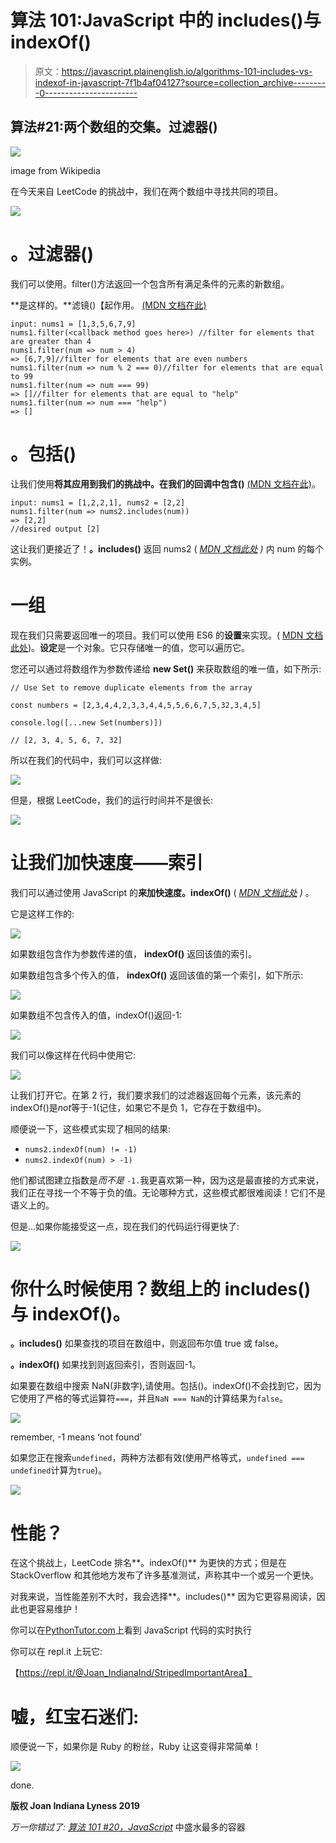 # 算法 101:JavaScript 中的 includes()与 indexOf()

> 原文：<https://javascript.plainenglish.io/algorithms-101-includes-vs-indexof-in-javascript-7f1b4af04127?source=collection_archive---------0----------------------->

## 算法#21:两个数组的交集。过滤器()

![](img/f60cf380e64fdf48fb506223f54ea299.png)

image from Wikipedia

在今天来自 LeetCode 的挑战中，我们在两个数组中寻找共同的项目。

![](img/77061b6f4adb2ddef5298c88010477cc.png)

# 。过滤器()

我们可以使用。filter()方法返回一个包含所有满足条件的元素的新数组。

**是这样的。**滤镜()【起作用。 [(MDN 文档在此)](https://developer.mozilla.org/en-US/docs/Web/JavaScript/Reference/Global_Objects/Array/filter)

```
input: nums1 = [1,3,5,6,7,9]
nums1.filter(<callback method goes here>) //filter for elements that are greater than 4
nums1.filter(num => num > 4)
=> [6,7,9]//filter for elements that are even numbers
nums1.filter(num => num % 2 === 0)//filter for elements that are equal to 99
nums1.filter(num => num === 99)
=> []//filter for elements that are equal to "help"
nums1.filter(num => num === "help")
=> []
```

# 。包括()

让我们使用**将其应用到我们的挑战中。在我们的回调中包含()** [(MDN 文档在此)](https://developer.mozilla.org/en-US/docs/Web/JavaScript/Reference/Global_Objects/Array/includes)。

```
input: nums1 = [1,2,2,1], nums2 = [2,2]
nums1.filter(num => nums2.includes(num))
=> [2,2]
//desired output [2]
```

这让我们更接近了！**。includes()** 返回 nums2 ( [*MDN 文档此处*](https://developer.mozilla.org/en-US/docs/Web/JavaScript/Reference/Global_Objects/Array/includes) *)* 内 num 的每个实例。

# 一组

现在我们只需要返回唯一的项目。我们可以使用 ES6 的**设置**来实现。( [MDN 文档此处](https://developer.mozilla.org/en-US/docs/Web/JavaScript/Reference/Global_Objects/Set))。**设定**是一个对象。它只存储唯一的值，您可以遍历它。

您还可以通过将数组作为参数传递给 **new Set()** 来获取数组的唯一值，如下所示:

```
// Use Set to remove duplicate elements from the array 

const numbers = [2,3,4,4,2,3,3,4,4,5,5,6,6,7,5,32,3,4,5]

console.log([...new Set(numbers)]) 

// [2, 3, 4, 5, 6, 7, 32]
```

所以在我们的代码中，我们可以这样做:

![](img/cdec10e5d4e91c906d89b351f3df2556.png)

但是，根据 LeetCode，我们的运行时间并不是很长:

![](img/f70c1897c17fde5d82abf9ed5e33db6f.png)

# 让我们加快速度——索引

我们可以通过使用 JavaScript 的**来加快速度。indexOf()** ( [*MDN 文档此处*](https://developer.mozilla.org/en-US/docs/Web/JavaScript/Reference/Global_Objects/Array/indexOf) *)* 。

它是这样工作的:

![](img/7aee6fce8195fd5892481c968a6cf259.png)

如果数组包含作为参数传递的值， **indexOf()** 返回该值的索引。

如果数组包含多个传入的值， **indexOf()** 返回该值的第一个索引，如下所示:

![](img/39f6d412c8d0610a123306c0641eb884.png)

如果数组不包含传入的值，indexOf()返回-1:

![](img/2974858b01f5ade40dee115a292335dc.png)

我们可以像这样在代码中使用它:

![](img/0001b253e8f36661b0dc6f5dafab13ce.png)

让我们打开它。在第 2 行，我们要求我们的过滤器返回每个元素，该元素的 indexOf()是*not*等于-1(记住，如果它不是负 1，它存在于数组中)。

顺便说一下，这些模式实现了相同的结果:

*   `nums2.indexOf(num) != -1)`
*   `nums2.indexOf(num) > -1)`

他们都试图建立指数是*而不是* `-1.`我更喜欢第一种，因为这是最直接的方式来说，我们正在寻找一个不等于负的值。无论哪种方式，这些模式都很难阅读！它们不是语义上的。

但是…如果你能接受这一点，现在我们的代码运行得更快了:

![](img/3b6dcad2f4237900a770ec48c4150e91.png)

# 你什么时候使用？数组上的 includes()与 indexOf()。

**。includes()** 如果查找的项目在数组中，则返回布尔值 true 或 false。

**。indexOf()** 如果找到则返回索引，否则返回-1。

如果要在数组中搜索 NaN(非数字),请使用。包括()。indexOf()不会找到它，因为它使用了严格的等式运算符`===`，并且`NaN === NaN`的计算结果为`false`。

![](img/c6c231f7adf5df6bc43c47baefaf3966.png)

remember, -1 means ‘not found’

如果您正在搜索`undefined`，两种方法都有效(使用严格等式，`undefined === undefined`计算为`true`)。

![](img/f122986112aaa6d14458ea39f8930f42.png)

# 性能？

在这个挑战上，LeetCode 排名**。indexOf()** 为更快的方式；但是在 StackOverflow 和其他地方发布了许多基准测试，声称其中一个或另一个更快。

对我来说，当性能差别不大时，我会选择**。includes()** 因为它更容易阅读，因此也更容易维护！

你可以在[PythonTutor.com](https://bit.ly/2XjrEeN)上看到 JavaScript 代码的实时执行

你可以在 repl.it 上玩它:

【https://repl.it/@Joan_IndianaInd/StripedImportantArea】

# 嘘，红宝石迷们:

顺便说一下，如果你是 Ruby 的粉丝，Ruby 让这变得非常简单！

![](img/1f17ca98d57dfd40d034e0c2cb23f249.png)

done.

**版权 Joan Indiana Lyness 2019**

*万一你错过了:* [*算法 101 #20，JavaScript*](https://medium.com/javascript-in-plain-english/algorithms-101-container-with-most-water-in-javascript-8843a962ee0f) 中盛水最多的容器